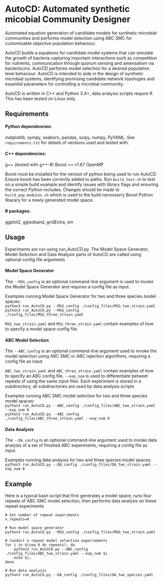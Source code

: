 # AutoCD: Automated synthetic micobial Community Designer
Automated equation generation of candidate models for synthetic microbial communities and performs model selection using ABC SMC for customisable objective population behaviour. 

AutoCD builds a equations for candidate model systems that can simulate the growth of bacteria capturing important interactions such as competition for nutrients, communication through quorum sensing and amensalism via bacteriocins. AutoCD performs model selection for a desired population level behaviour. AutoCD is intended to aide in the design of synthetic microbial systems, identfying promising candidate network topologies and essential parameters for controlling a microbial community.


AutoCD is written in C++ and Python 3.4+, data analysis scripts require R. This has been tested on Linux only.

## Requirements

#### Python dependencies:
matplotlib, sympy, seaborn, pandas, scipy, numpy, PyYAML.
See `requirements.txt` for details of versions used and tested with.

#### C++ dependencies:
g++ (tested with g++-8)
Boost >=  v1.67
OpenMP

Boost must be installed for the version of python being used to run AutoCD. Ensure boost has been correvtly added to paths. Run `build_test.sh` to test on a simple build example and identify issues with library flags and ensuring the correct Python includes. Changes should be made to `build_pop_modules.sh` which is used to the build necessarry Boost Python libarary for a newly generated model space.

#### R packages: ####
ggplot2, ggisoband, gridExtra, sm

## Usage
Experiments are run using run_AutoCD.py. The Model Space Generator, Model Selection and Data Analysis parts of AutoCD are called using optional 
config file arguments

#### Model Space Generator
The `--MSG_config` is an optional command-line argument is used to invoke the Model Space Generator and requires a config file as input.

Examples running Model Space Generator for two and three species model spaces: \
`python3 run_AutoCD.py --MSG_config ./config_files/MSG_two_strain.yaml` \
`python3 run_AutoCD.py --MSG_config ./config_files/MSG_three_strain.yaml`

`MSG_two_strain.yaml` and `MSG_three_strain.yaml` contain examples of how to specify a model space config file.

#### ABC Model Selection

The `--ABC_config` is an optional command-line argument used to invoke the model selection using ABC SMC or ABC rejection algorithms, requiring a config file as input.

`ABC_two_strain.yaml` and  `ABC_three_strain.yaml` contain examples of how to specify an ABC config file. `--exp_num` is used to differentiate betweet repeats 
of using the same input files. Each experiment is stored in a subdirectory, all subdirectories are used by data analysis scripts

Examples running ABC SMC model selection for two and three species model spaces: \
`python3 run_AutoCD.py --ABC_config ./config_files/ABC_two_strain.yaml --exp_num 0` \
`python3 run_AutoCD.py --ABC_config ./config_files/ABC_three_strain.yaml --exp_num 0`

#### Data Analysis

The `--DA_config` is an optional command-line argument used to invoke data analysis of a set of finished ABC experiments, requiring a config file as input.

Examples running data analysis for  two and three species model spaces: \
`python3 run_AutoCD.py --DA_config ./config_files/DA_two_strain.yaml --exp_num 0`

## Example
Here is a typical bash script that first generates a model space, runs four repeats of ABC SMC model selection, then performs data analysis on these repeat experiments
```
# Set number of repeat experiments
n_repeats=4

# Run model space generator
python3 run_AutoCD.py --MSG_config ./config_files/MSG_two_strain.yaml

# Conduct n repeat model selection experiements
for i in $(seq 0 $n_repeats); do 
	python3 run_AutoCD.py --ABC_config ./config_files/ABC_two_strain.yaml --exp_num $i
	echo $i; 
done

# Run data analysis
python3 run_AutoCD.py --DA_config ./config_files/DA_two_species.yaml
```
